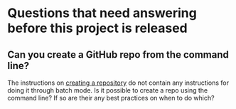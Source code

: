 # Questions that need answering before this project is released

## Can you create a GitHub repo from the command line?

The instructions on [creating a repository](https://help.github.com/articles/create-a-repo/) do not contain any
instructions for doing it through batch mode. Is it possible to create a repo using the command line? If so
are their any best practices on when to do which?

